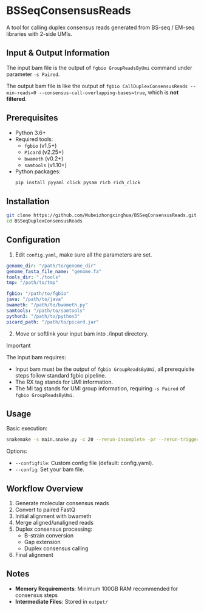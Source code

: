 # BSSeqConsensusReads

A tool for calling duplex consensus reads generated from BS-seq / EM-seq libraries with 2-side UMIs.

## Input & Output Information

The input bam file is the output of `fgbio GroupReadsByUmi` command under parameter `-s Paired`.

The output bam file is like the output of `fgbio CallDuplexConsensusReads --min-reads=0 --consensus-call-overlapping-bases=true`, which is **not filtered**.

## Prerequisites

- Python 3.6+
- Required tools:
  - `fgbio` (v1.5+)
  - `Picard` (v2.25+)
  - `bwameth` (v0.2+)
  - `samtools` (v1.10+)
- Python packages:
  ```bash
  pip install pyyaml click pysam rich rich_click
  ```

## Installation

```bash
git clone https://github.com/Wubeizhongxinghua/BSSeqConsensusReads.git
cd BSSeqDuplexConsensusReads
```

## Configuration

1. Edit `config.yaml`, make sure all the parameters are set.
```yaml
genome_dir: "/path/to/genome_dir"
genome_fasta_file_name: "genome.fa"
tools_dir: "./tools"
tmp: "/path/to/tmp"

fgbio: "/path/to/fgbio"
java: "/path/to/java"
bwameth: "/path/to/bwameth.py"
samtools: "/path/to/samtools"
python3: "/path/to/python3"
picard_path: "/path/to/picard.jar"
```

2. Move or softlink your input bam into ./input directory.

> [!IMPORTANT] 
> The input bam requires:
> - Input bam must be the output of `fgbio GroupReadsByUmi`, all prerequisite steps follow standard fgbio pipeline.
> - The RX tag stands for UMI information.
> - The MI tag stands for UMI group information, requiring `-s Paired` of `fgbio GroupReadsByUmi`.


## Usage

Basic execution:
```bash
snakemake -s main.snake.py -c 20 --rerun-incomplete -pr --rerun-triggers mtime --configfile config_self.yaml --config bam="input/test.bam"
```

Options:
- `--configfile`: Custom config file (default: config.yaml).
- `--config`: Set your bam file.

## Workflow Overview

1. Generate molecular consensus reads
2. Convert to paired FastQ
3. Initial alignment with bwameth
4. Merge aligned/unaligned reads
5. Duplex consensus processing:
   - B-strain conversion
   - Gap extension
   - Duplex consensus calling
6. Final alignment

## Notes

- **Memory Requirements**: Minimum 100GB RAM recommended for consensus steps
- **Intermediate Files**: Stored in `output/`

